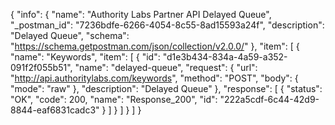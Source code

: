 {
  "info": {
    "name": "Authority Labs Partner API Delayed Queue",
    "_postman_id": "7236bdfe-6266-4054-8c55-8ad15593a24f",
    "description": "Delayed Queue",
    "schema": "https://schema.getpostman.com/json/collection/v2.0.0/"
  },
  "item": [
    {
      "name": "Keywords",
      "item": [
        {
          "id": "d1e3b434-834a-4a59-a352-091f2f055b51",
          "name": "delayed-queue",
          "request": {
            "url": "http://api.authoritylabs.com/keywords",
            "method": "POST",
            "body": {
              "mode": "raw"
            },
            "description": "Delayed Queue"
          },
          "response": [
            {
              "status": "OK",
              "code": 200,
              "name": "Response_200",
              "id": "222a5cdf-6c44-42d9-8844-eaf6831cadc3"
            }
          ]
        }
      ]
    }
  ]
}